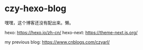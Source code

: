 # czy-hexo-blog

嘿嘿，这个博客还没有配出来。懒。

hexo: https://hexo.io/zh-cn/ 
hexo-next: https://theme-next.js.org/ 

my previous blog: https://www.cnblogs.com/czyarl/ 
